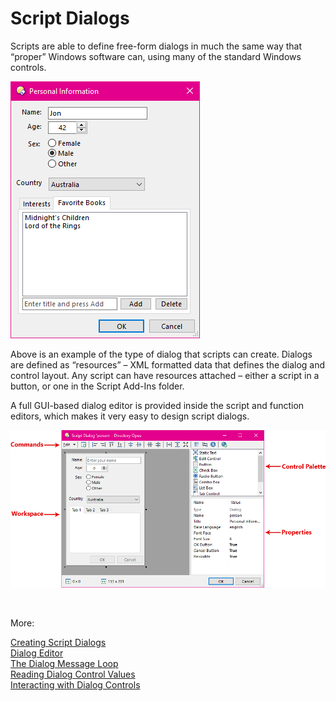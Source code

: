 # Script Dialogs

Scripts are able to define free-form dialogs in much the same way that “proper” Windows software can, using many of the standard Windows controls.

![](/Manual/images/media/image057.png)

  
Above is an example of the type of dialog that scripts can create. Dialogs are defined as “resources” – XML formatted data that defines the dialog and control layout. Any script can have resources attached – either a script in a button, or one in the Script Add-Ins folder.

A full GUI-based dialog editor is provided inside the script and function editors, which makes it very easy to design script dialogs.

![](/Manual/images/media/image059.png)

 

More:

[Creating Script Dialogs](/Manual/scripting/script_dialogs/creating_script_dialogs.md)  
[Dialog Editor](script_editor/editors/dialog_editor/README.md)  
[The Dialog Message Loop](/Manual/scripting/script_dialogs/the_dialog_message_loop/README.md)  
[Reading Dialog Control Values](/Manual/scripting/script_dialogs/reading_dialog_control_values.md)  
[Interacting with Dialog Controls](/Manual/scripting/script_dialogs/interacting_with_dialog_controls.md)  
